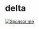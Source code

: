 # delta

[![Sponsor me](https://res.cloudinary.com/dvargvav9/image/upload/v1581816146/heart_resized_ruge9l.svg)](https://flowerpot.network/flowerpot-network?trigger=true)
